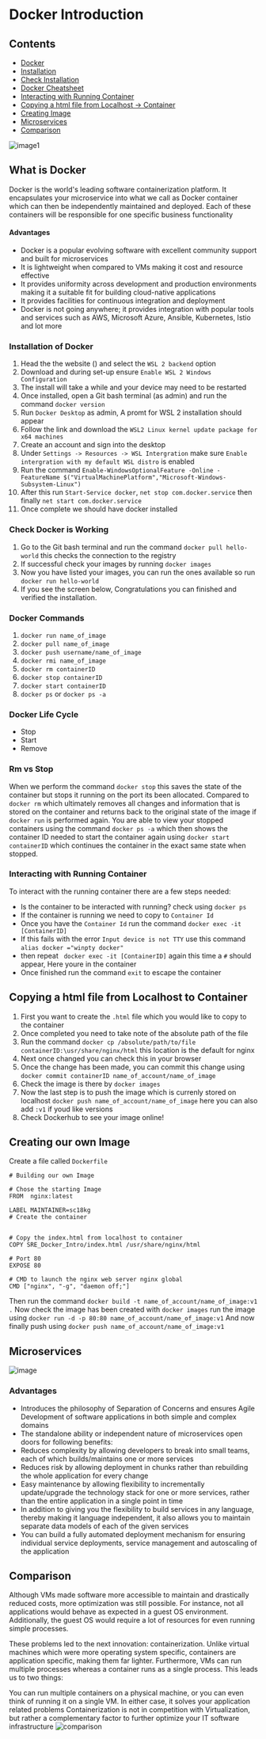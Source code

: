 # Docker Introduction

## Contents
* [Docker](#What-is-Docker)
* [Installation](#Installation-of-Docker)
* [Check Installation](#Check-Docker-is-Working)
* [Docker Cheatsheet](#Docker-Commands)
* [Interacting with Running Container](#Interacting-with-Running-Container)
* [Copying a html file from Localhost -> Container](#Copying-a-html-file-from-Localhost-to-Container)
* [Creating Image](#Creating-our-own-Image)
* [Microservices](#Microservices)
* [Comparison](#Comparison)

![image1](https://www.docker.com/sites/default/files/d8/2019-07/horizontal-logo-monochromatic-white.png)
## What is Docker
Docker is the world's leading software containerization platform. It encapsulates your microservice into what we call as Docker container which can then be independently maintained and deployed. Each of these containers will be responsible for one specific business functionality

#### Advantages
- Docker is a popular evolving software with excellent community support and built for microservices
- It is lightweight when compared to VMs making it cost and resource effective
- It provides uniformity across development and production environments making it a suitable fit for building cloud-native applications
- It provides facilities for continuous integration and deployment
- Docker is not going anywhere; it provides integration with popular tools and services such as AWS, Microsoft Azure, Ansible, Kubernetes, Istio and lot more

### Installation of Docker
1. Head the the website () and select the `WSL 2 backend` option
2. Download and during set-up ensure `Enable WSL 2 Windows Configuration`
3. The install will  take a while and your device may need to be restarted
4. Once installed, open a Git bash terminal (as admin) and run the command `docker version`
5. Run `Docker Desktop` as admin, A promt for WSL 2 installation should appear
6. Follow the link and download the `WSL2 Linux kernel update package for x64 machines`
7. Create an account and sign into the desktop
8. Under `Settings -> Resources -> WSL Intergration` make sure `Enable intergration with my default WSL distro` is enabled
9. Run the command `Enable-WindowsOptionalFeature -Online -FeatureName $("VirtualMachinePlatform","Microsoft-Windows-Subsystem-Linux")`
10. After this run `Start-Service docker`, `net stop com.docker.service` then finally `net start com.docker.service`
11. Once complete we should have docker installed

### Check Docker is Working
1. Go to the Git bash terminal and run the command `docker pull hello-world` this checks the connection to the registry
2. If successful check your images by running `docker images`
3. Now you have listed your images, you can run the ones available so run `docker run hello-world`
4. If you see the screen below, Congratulations you can finished and verified the installation.

### Docker Commands
1. `docker run name_of_image`
2. `docker pull name_of_image`
3. `docker push username/name_of_image`
4. `docker rmi name_of_image`
5. `docker rm containerID`
6. `docker stop containerID`
7. `docker start containerID`
8. `docker ps` or `docker ps -a`

### Docker Life Cycle
- Stop
- Start
- Remove

### Rm vs Stop
When we perform the command `docker stop` this saves the state of the container but stops it running on the port its been allocated. Compared to `docker rm` which ultimately removes all changes and information that is stored on the container and returns back to the original state of the image if `docker run` is performed again.
You are able to view your stopped containers using the command `docker ps -a` which then shows the container ID needed to start the container again using `docker start containerID` which continues the container in the exact same state when stopped.

### Interacting with Running Container
To interact with the running container there are a few steps needed:
- Is the container to be interacted with running? check using `docker ps`
- If the container is running we need to copy to `Container Id`
- Once you have the `Container Id` run the command `docker exec -it [ContainerID]`
- If this fails with the error `Input device is not TTY` use this command `alias docker ="winpty docker"`
- then repeat ` docker exec -it [ContainerID]` again this time a `#` should appear, Here youre in the container
- Once finished run the command `exit` to escape the container

## Copying a html file from Localhost to Container
1. First you want to create the `.html` file which you would like to copy to the container
2. Once completed you need to take note of the absolute path of the file
3. Run the command `docker cp /absolute/path/to/file containerID:\usr/share/nginx/html` this location is the default for nginx
4. Next once changed you can check this in your browser
5. Once the change has been made, you can commit this change using `docker commit containerID name_of_account/name_of_image`
6. Check the image is there by `docker images`
7. Now the last step is to push the image which is currenly stored on localhost `docker push name_of_account/name_of_image` here you can also add `:v1` if youd like versions
8. Check Dockerhub to see your image online!

## Creating our own Image
Create a file called `Dockerfile`
```
# Building our own Image

# Chose the starting Image
FROM  nginx:latest

LABEL MAINTAINER=sc18kg
# Create the container


# Copy the index.html from localhost to container
COPY SRE_Docker_Intro/index.html /usr/share/nginx/html

# Port 80
EXPOSE 80

# CMD to launch the nginx web server nginx global
CMD ["nginx", "-g", "daemon off;"]
```
Then run the command `docker build -t name_of_account/name_of_image:v1 .`
Now check the image has been created with `docker images`
run the image using `docker run -d -p 80:80 name_of_account/name_of_image:v1`
And now finally push using `docker push name_of_account/name_of_image:v1`

## Microservices
![image](https://user-images.githubusercontent.com/74776086/135053106-1da1883f-c57c-494a-a73d-71a17a188f0e.png)
### Advantages
- Introduces the philosophy of Separation of Concerns and ensures Agile Development of software applications in both simple and complex domains
- The standalone ability or independent nature of microservices open doors for following benefits:
- Reduces complexity by allowing developers to break into small teams, each of which builds/maintains one or more services
- Reduces risk by allowing deployment in chunks rather than rebuilding the whole application for every change
- Easy maintenance by allowing flexibility to incrementally update/upgrade the technology stack for one or more services, rather than the entire application in a single point in time
- In addition to giving you the flexibility to build services in any language, thereby making it language independent, it also allows you to maintain separate data models of each of the given services
- You can build a fully automated deployment mechanism for ensuring individual service deployments, service management and autoscaling of the application

## Comparison
Although VMs made software more accessible to maintain and drastically reduced costs, more optimization was still possible. For instance, not all applications would behave as expected in a guest OS environment. Additionally, the guest OS would require a lot of resources for even running simple processes.

These problems led to the next innovation: containerization. Unlike virtual machines which were more operating system specific, containers are application specific, making them far lighter. Furthermore, VMs can run multiple processes whereas a container runs as a single process. This leads us to two things:

You can run multiple containers on a physical machine, or you can even think of running it on a single VM. In either case, it solves your application related problems
Containerization is not in competition with Virtualization, but rather a complementary factor to further optimize your IT software infrastructure
![comparison](https://images.ctfassets.net/h6vh38q7qvzk/2OwpgC3h6gAcqgUwiU688K/a128ef1f712cf25d8fc33031e443f87e/microservices-docker-image-four.png)
